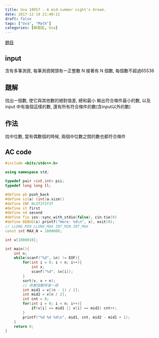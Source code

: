 ```yaml
---
title: Uva 10057 - A mid-summer night's dream.
date: 2017-12-18 21:40:11
draft: false
tags: ["Uva", "Math"]
categories: [解題區, Uva]
---
```


[題目](https://uva.onlinejudge.org/index.php?option=com_onlinejudge&Itemid=8&page=show_problem&category=12&problem=998)

## input
含有多筆測資, 每筆測資開頭有一正整數 N
接著有 N 個數, 每個數不超過65536

## 題解
找出一個數, 使它與其他數的絕對值差, 總和最小
輸出符合條件最小的數, 以及 input 中有幾個這樣的數, 還有所有符合條件的數(含input以外的數)

## 作法
找中位數, 當有偶數個的時候, 兩個中位數之間的數也都符合條件

## AC code
```cpp
#include <bits/stdc++.h>

using namespace std;

typedef pair <int,int> pii;
typedef long long ll;

#define pb push_back
#define sz(a) (int)a.size()
#define INF 0x3f3f3f3f
#define st first
#define nd second
#define fio ios::sync_with_stdio(false), cin.tie(0)
#define DEBUG(x) printf("Here: %d\n", x), exit(0);
// LLONG_MIN LLONG_MAX INT_MIN INT_MAX
const int MAX_N = 1000000;

int v[1000010];

int main(){
    int n;
    while(scanf("%d", &n) != EOF){
        for(int i = 0; i < n; i++){
            int x;
            scanf("%d", &v[i]);
        }
        sort(v, v + n);
        // 奇數個數時會一樣
        int mid1 = v[(n - 1) / 2];
        int mid2 = v[n / 2];
        int cnt = 0;
        for(int i = 0; i < n; i++){
            if(v[i] == mid1 || v[i] == mid2) cnt++;
        }
        printf("%d %d %d\n", mid1, cnt, mid2 - mid1 + 1);
    }
    return 0;
}
```
